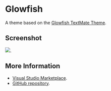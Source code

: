 # Glowfish

A theme based on the [Glowfish TextMate Theme](http://colorsublime.com/theme/Glowfish).


## Screenshot
![](https://raw.githubusercontent.com/gerane/VSCodeThemes/master/gerane.Theme-Glowfish/screenshot.png).


## More Information
* [Visual Studio Marketplace](https://marketplace.visualstudio.com/items/gerane.Theme-Glowfish).
* [GitHub repository](https://github.com/gerane/VSCodeThemes).
